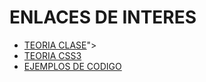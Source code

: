 # ENLACES DE INTERES
- [TEORIA CLASE](https://github.com/profeMelola/curso-html5-y-css3/tree/main/Parte_I_Introduccion)">
- [TEORIA CSS3](https://lenguajecss.com/css/)
- [EJEMPLOS DE CODIGO](https://codepen.io/)

